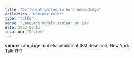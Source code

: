 ```yaml
---
title: "Different baises in word embeddings"
collection: "Seminar talks"
type: "talks"
venue: "Language models seminar at IBM"
date: 2022-06-12
location: "Online"
---
```

<b>venue:</b> Language models seminar at IBM Research, New York<br>
<a href="/files/talks/2022/IBM_talks/IBM_June_2022.pdf">Talk PPT</a>
